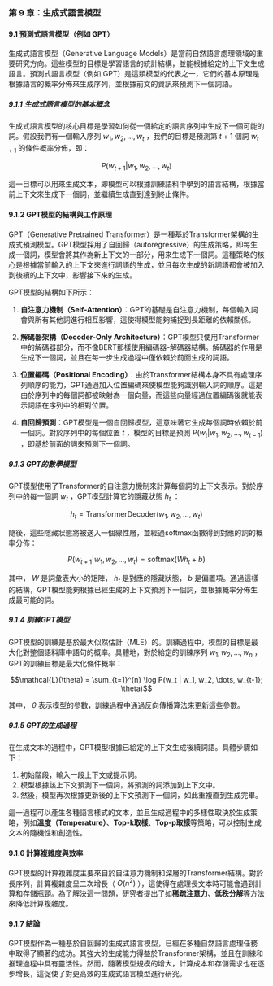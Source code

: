 ### **第 9 章：生成式語言模型**

#### **9.1 預測式語言模型（例如 GPT）**

生成式語言模型（Generative Language Models）是當前自然語言處理領域的重要研究方向。這些模型的目標是學習語言的統計結構，並能根據給定的上下文生成語言。預測式語言模型（例如 GPT）是這類模型的代表之一，它們的基本原理是根據語言的概率分佈來生成序列，並根據前文的資訊來預測下一個詞語。

##### **9.1.1 生成式語言模型的基本概念**

生成式語言模型的核心目標是學習如何從一個給定的語言序列中生成下一個可能的詞。假設我們有一個輸入序列  $`w_1, w_2, \dots, w_t`$ ，我們的目標是預測第  $`t+1`$  個詞  $`w_{t+1}`$  的條件概率分佈，即：


```math
P(w_{t+1} | w_1, w_2, \dots, w_t)
```


這一目標可以用來生成文本，即模型可以根據訓練語料中學到的語言結構，根據當前上下文來生成下一個詞，並繼續生成直到達到終止條件。

#### **9.1.2 GPT模型的結構與工作原理**

GPT（Generative Pretrained Transformer）是一種基於Transformer架構的生成式預測模型。GPT模型採用了自回歸（autoregressive）的生成策略，即每生成一個詞，模型會將其作為新上下文的一部分，用來生成下一個詞。這種策略的核心是根據當前輸入的上下文來進行詞語的生成，並且每次生成的新詞語都會被加入到後續的上下文中，影響接下來的生成。

GPT模型的結構如下所示：

1. **自注意力機制（Self-Attention）**：GPT的基礎是自注意力機制，每個輸入詞會與所有其他詞進行相互影響，這使得模型能夠捕捉到長距離的依賴關係。
   
2. **解碼器架構（Decoder-Only Architecture）**：GPT模型只使用Transformer中的解碼器部分，而不像BERT那樣使用編碼器-解碼器結構。解碼器的作用是生成下一個詞，並且在每一步生成過程中僅依賴於前面生成的詞語。

3. **位置編碼（Positional Encoding）**：由於Transformer結構本身不具有處理序列順序的能力，GPT通過加入位置編碼來使模型能夠識別輸入詞的順序。這是由於序列中的每個詞都被映射為一個向量，而這些向量經過位置編碼後就能表示詞語在序列中的相對位置。

4. **自回歸預測**：GPT模型是一個自回歸模型，這意味著它生成每個詞時依賴於前一個詞。對於序列中的每個位置  $`t`$ ，模型的目標是預測  $`P(w_t | w_1, w_2, \dots, w_{t-1})`$ ，即基於前面的詞來預測下一個詞。

##### **9.1.3 GPT的數學模型**

GPT模型使用了Transformer的自注意力機制來計算每個詞的上下文表示。對於序列中的每一個詞  $`w_t`$ ，GPT模型計算它的隱藏狀態  $`h_t`$ ：


```math
h_t = \text{TransformerDecoder}(w_1, w_2, \dots, w_t)
```


隨後，這些隱藏狀態將被送入一個線性層，並經過softmax函數得到對應的詞的概率分佈：


```math
P(w_{t+1} | w_1, w_2, \dots, w_t) = \text{softmax}(W h_t + b)
```


其中， $`W`$  是詞彙表大小的矩陣， $`h_t`$  是對應的隱藏狀態， $`b`$  是偏置項。通過這樣的結構，GPT模型能夠根據已經生成的上下文預測下一個詞，並根據概率分佈生成最可能的詞。

##### **9.1.4 訓練GPT模型**

GPT模型的訓練是基於最大似然估計（MLE）的。訓練過程中，模型的目標是最大化對整個語料庫中語句的概率。具體地，對於給定的訓練序列  $`w_1, w_2, \dots, w_n`$ ，GPT的訓練目標是最大化條件概率：


```math
\mathcal{L}(\theta) = \sum_{t=1}^{n} \log P(w_t | w_1, w_2, \dots, w_{t-1}; \theta)
```


其中， $`\theta`$  表示模型的參數，訓練過程中通過反向傳播算法來更新這些參數。

##### **9.1.5 GPT的生成過程**

在生成文本的過程中，GPT模型根據已給定的上下文生成後續詞語。具體步驟如下：

1. 初始階段，輸入一段上下文或提示詞。
2. 模型根據該上下文預測下一個詞，將預測的詞添加到上下文中。
3. 然後，模型再次根據更新後的上下文預測下一個詞，如此重複直到生成完畢。

這一過程可以產生各種語言樣式的文本，並且生成過程中的多樣性取決於生成策略，例如**溫度（Temperature）**、**Top-k取樣**、**Top-p取樣**等策略，可以控制生成文本的隨機性和創造性。

#### **9.1.6 計算複雜度與效率**

GPT模型的計算複雜度主要來自於自注意力機制和深層的Transformer結構。對於長序列，計算複雜度呈二次增長（ $`O(n^2)`$ ），這使得在處理長文本時可能會遇到計算和存儲瓶頸。為了解決這一問題，研究者提出了如**稀疏注意力**、**低秩分解**等方法來降低計算複雜度。

#### **9.1.7 結論**

GPT模型作為一種基於自回歸的生成式語言模型，已經在多種自然語言處理任務中取得了顯著的成功。其強大的生成能力得益於Transformer架構，並且在訓練和推理過程中具有靈活性。然而，隨著模型規模的增大，計算成本和存儲需求也在逐步增長，這促使了對更高效的生成式語言模型進行研究。